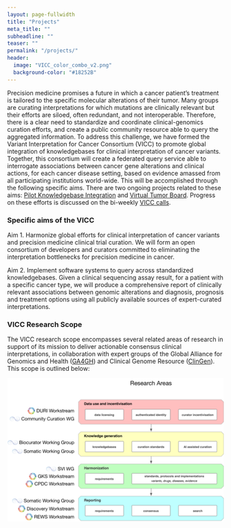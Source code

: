 ```yaml
---
layout: page-fullwidth
title: "Projects"
meta_title: ""
subheadline: ""
teaser: ""
permalink: "/projects/"
header:
  image: "VICC_color_combo_v2.png"
  background-color: "#18252B"
---
```



Precision medicine promises a future in which a cancer patient’s treatment is tailored to the specific molecular alterations of their tumor. Many groups are curating interpretations for which mutations are clinically relevant but their efforts are siloed, often redundant, and not interoperable. Therefore, there is a clear need to standardize and coordinate clinical-genomics curation efforts, and create a public community resource able to query the aggregated information. To address this challenge, we have formed the Variant Interpretation for Cancer Consortium (VICC) to promote global integration of knowledgebases for clinical interpretation of cancer variants. Together, this consortium will create a federated query service able to interrogate associations between cancer gene alterations and clinical actions, for each cancer disease setting, based on evidence amassed from all participating institutions world-wide. This will be accomplished through the following specific aims. There are two ongoing projects related to these aims: [Pilot Knowledgebase Integration](/projects/knowledgebase_integration/) and [Virtual Tumor Board](/projects/virtual_tumor_board/). Progress on these efforts is discussed on the bi-weekly [VICC calls](/join/).

### Specific aims of the VICC

Aim 1. Harmonize global efforts for clinical interpretation of cancer variants and precision medicine clinical trial curation.  We will form an open consortium of developers and curators committed to eliminating the interpretation bottlenecks for precision medicine in cancer. 

Aim 2.  Implement software systems to query across standardized knowledgebases. Given a clinical sequencing assay result, for a patient with a specific cancer type, we will produce a comprehensive report of clinically relevant associations between genomic alterations and diagnosis, prognosis and treatment options using all publicly available sources of expert-curated interpretations.

### VICC Research Scope

The VICC research scope encompasses several related areas of research in support of its mission to deliver actionable consensus clinical interpretations, in collaboration with expert groups of the Global Alliance for Genomics and Health ([GA4GH](https://www.ga4gh.org/)) and Clinical Genome Resource ([ClinGen](https://www.clinicalgenome.org/)). This scope is outlined below:

![research](/assets/img/VICC_research_only.png)